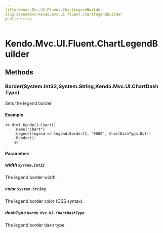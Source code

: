 ```yaml
---
title:Kendo.Mvc.UI.Fluent.ChartLegendBuilder
slug:aspnetmvc-kendo.mvc.ui.fluent.chartlegendbuilder
publish:true
---
```


# Kendo.Mvc.UI.Fluent.ChartLegendBuilder

## Methods

### Border(System.Int32,System.String,Kendo.Mvc.UI.ChartDashType)
Sets the legend border

#### Example
    <% Html.Kendo().Chart()
        .Name("Chart")
        .Legend(legend => legend.Border(1, "#000", ChartDashType.Dot))
        .Render();
        %>

#### Parameters

##### width `System.Int32`
The legend border width.

##### color `System.String`
The legend border color (CSS syntax).

##### dashType `Kendo.Mvc.UI.ChartDashType`
The legend border dash type.